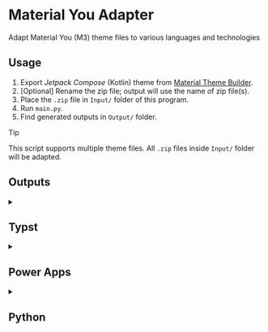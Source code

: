# Material You Adapter
Adapt Material You (M3) theme files to various languages and technologies

## Usage
1. Export *Jetpack Compose* (Kotlin) theme from [Material Theme Builder](https://material-foundation.github.io/material-theme-builder/).
2. [Optional] Rename the zip file; output will use the name of zip file(s).
3. Place the `.zip` file in `Input/` folder of this program.
4. Run `main.py`.
5. Find generated outputs in `Output/` folder.

> [!TIP]
> This script supports multiple theme files. All `.zip` files inside `Input/` folder will be adapted.

## Outputs
<details>
<summary><h2>Typst</h2></summary>

[Typst](https://github.com/typst/typst) is a markup-based typesetting system.

### Sample Output
```typ
#let m3light = (
  primary: rgb("#4C662B"),
  onPrimary: rgb("#FFFFFF"),
  //...
)

#let m3dark = (
  primary: rgb("#B1D18A"),
  onPrimary: rgb("#1F3701"),
  // ...
)
```

### Usage
```typ
#import "color.typ": m3dark, m3light

#box(width: 32pt, height: 32pt, fill: m3dark.primary)
#box(width: 32pt, height: 32pt, fill: m3light.primary)
```
</details>

<details>
<summary><h2>Power Apps</h2></summary>

[Power Apps](https://www.microsoft.com/en-us/power-platform/products/power-apps) is a low-code application building tool.

### Sample Output
```c
// Light
Set(M3Primary, ColorValue("#4C662B"));
Set(M3OnPrimary, ColorValue("#FFFFFF"));
// ...
```
```c
// Dark
Set(M3Primary, ColorValue("#B1D18A"));
Set(M3OnPrimary, ColorValue("#1F3701"));
// ...
```

### Usage
- Copy paste the variable declarations in the `OnStart` $f x$ parameter of the *App*.
</details>

<details>
<summary><h2>Python</h2></summary>

### Sample Output
```py
@dataclass(frozen=True)
class LightTheme:
  primary: str = "#4C662B"
  onPrimary: str = "#FFFFFF"
  # ...

@dataclass(frozen=True)
class DarkTheme:
  primary: str = "#B1D18A"
  onPrimary: str = "#1F3701"
  # ...

dark = DarkTheme()
light = LightTheme()
```

### Usage
```py
from src.theme.colors import dark as m3
#                            ^--^ Easily switch theme by changing just one line

print(m3.primary)
```
```py
# Alternatively call both light and dark variants
import src.theme.colors as m3
print(m3.dark.primary)
print(m3.light.primary)
```
</details>
